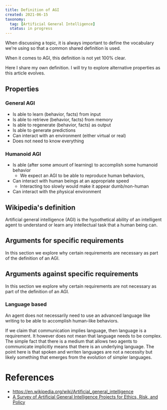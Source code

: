 ```yaml
---
title: Definition of AGI
created: 2021-06-15
taxonomy:
  tag: [Artificial General Intelligence]
  status: in progress
---
```


When discussing a topic, it is always important to define the vocabulary we're using so that a common shared definition is used.

When it comes to AGI, this definition is not yet 100% clear.

Here I share my own definition. I will try to explore alternative properties as this article evolves.

## Properties
### General AGI
* Is able to learn (behavior, facts) from input
* Is able to retrieve (behavior, facts) from memory
* Is able to regenerate (behavior, facts) as output
* Is able to generate predictions
* Can interact with an environment (either virtual or real)
* Does not need to know everything

### Humanoid AGI
* Is able (after some amount of learning) to accomplish some humanoid behavior
	* We expect an AGI to be able to reproduce human behaviors,
* Can interact with human beings at an appropriate speed
	* Interacting too slowly would make it appear dumb/non-human
* Can interact with the physical environment

## Wikipedia's definition
Artificial general intelligence (AGI) is the hypothetical ability of an intelligent agent to understand or learn any intellectual task that a human being can.

## Arguments for specific requirements
In this section we explore why certain requirements are necessary as part of the definition of an AGI.

## Arguments against specific requirements
In this section we explore why certain requirements are not necessary as part of the definition of an AGI.

### Language based
An agent does not necessarily need to use an advanced language like writing to be able to accomplish human-like behaviors.

If we claim that communication implies language, then language is a requirement. It however does not mean that language needs to be complex. The simple fact that there is a medium that allows two agents to communicate implicitly means that there is an underlying language. The point here is that spoken and wrriten languages are not a necessity but likely something that emerges from the evolution of simpler languages.

# References
* https://en.wikipedia.org/wiki/Artificial_general_intelligence
* [A Survey of Artificial General Intelligence Projects for Ethics, Risk, and Policy](https://papers.ssrn.com/sol3/papers.cfm?abstract_id=3070741)
